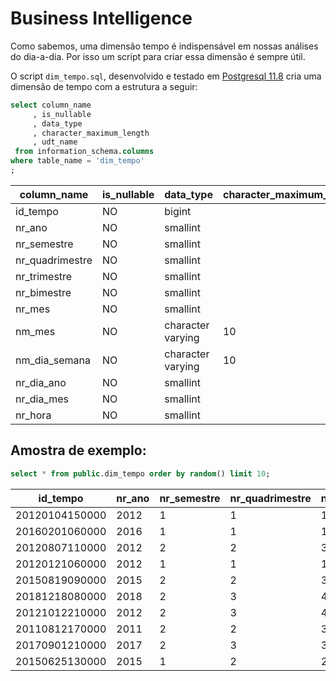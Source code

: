 # Business Intelligence

Como sabemos, uma dimensão tempo é indispensável em nossas análises do dia-a-dia. Por isso um script para criar essa dimensão é sempre útil.

O script `dim_tempo.sql`, desenvolvido e testado em [Postgresql 11.8](https://www.postgresql.org/docs/11/index.html) cria uma dimensão de tempo com a estrutura a seguir:

```sql
select column_name
     , is_nullable
     , data_type
     , character_maximum_length
     , udt_name 
 from information_schema.columns
where table_name = 'dim_tempo'
;
```

| column\_name     | is\_nullable | data\_type        | character\_maximum\_length | udt\_name |
| ---------------- | ------------ | ----------------- | -------------------------- | --------- |
| id\_tempo        | NO           | bigint            |                            | int8      |
| nr\_ano          | NO           | smallint          |                            | int2      |
| nr\_semestre     | NO           | smallint          |                            | int2      |
| nr\_quadrimestre | NO           | smallint          |                            | int2      |
| nr\_trimestre    | NO           | smallint          |                            | int2      |
| nr\_bimestre     | NO           | smallint          |                            | int2      |
| nr\_mes          | NO           | smallint          |                            | int2      |
| nm\_mes          | NO           | character varying | 10                         | varchar   |
| nm\_dia\_semana  | NO           | character varying | 10                         | varchar   |
| nr\_dia\_ano     | NO           | smallint          |                            | int2      |
| nr\_dia\_mes     | NO           | smallint          |                            | int2      |
| nr\_hora         | NO           | smallint          |                            | int2      |





## Amostra de exemplo:
```sql 
select * from public.dim_tempo order by random() limit 10;
```
id_tempo      |nr_ano|nr_semestre|nr_quadrimestre|nr_trimestre|nr_bimestre|nr_mes|nm_mes   |nm_dia_semana|nr_dia_ano|nr_dia_mes|nr_hora|
--------------|------|-----------|---------------|------------|-----------|------|---------|-------------|----------|----------|-------|
20120104150000|  2012|          1|              1|           1|          1|     1|Janeiro  |Quarta       |         4|         4|     15|
20160201060000|  2016|          1|              1|           1|          1|     2|Fevereiro|Segunda      |        32|         1|      6|
20120807110000|  2012|          2|              2|           3|          4|     8|Agosto   |Terça        |       220|         7|     11|
20120121060000|  2012|          1|              1|           1|          1|     1|Janeiro  |Sábado       |        21|        21|      6|
20150819090000|  2015|          2|              2|           3|          4|     8|Agosto   |Quarta       |       231|        19|      9|
20181218080000|  2018|          2|              3|           4|          6|    12|Dezembro |Terça        |       352|        18|      8|
20121012210000|  2012|          2|              3|           4|          5|    10|Outubro  |Sexta        |       286|        12|     21|
20110812170000|  2011|          2|              2|           3|          4|     8|Agosto   |Sexta        |       224|        12|     17|
20170901210000|  2017|          2|              3|           3|          5|     9|Setembro |Sexta        |       244|         1|     21|
20150625130000|  2015|          1|              2|           2|          3|     6|Junho    |Quinta       |       176|        25|     13|
